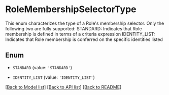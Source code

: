 # RoleMembershipSelectorType

This enum characterizes the type of a Role's membership selector. Only the following two are fully supported:  STANDARD: Indicates that Role membership is defined in terms of a criteria expression  IDENTITY_LIST: Indicates that Role membership is conferred on the specific identities listed

## Enum

* `STANDARD` (value: `'STANDARD'`)

* `IDENTITY_LIST` (value: `'IDENTITY_LIST'`)

[[Back to Model list]](../README.md#documentation-for-models) [[Back to API list]](../README.md#documentation-for-api-endpoints) [[Back to README]](../README.md)


